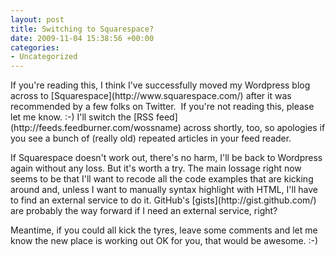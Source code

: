 ```yaml
---
layout: post
title: Switching to Squarespace?
date: 2009-11-04 15:38:56 +00:00
categories:
- Uncategorized
---
```

<p>If you're reading this, I think I've successfully moved my Wordpress blog across to [Squarespace](http://www.squarespace.com/)&nbsp;after it was recommended by a few folks on Twitter. &nbsp;If you're not reading this, please let me know. :-) I'll switch the [RSS feed](http://feeds.feedburner.com/wossname) across shortly, too, so apologies if you see a bunch of (really old) repeated articles in your feed reader.</p>
<p>If Squarespace doesn't work out, there's no harm, I'll be back to Wordpress again without any loss. But it's worth a try. The main lossage right now seems to be that I'll want to recode all the code examples that are kicking around and, unless I want to manually syntax highlight with HTML, I'll have to find an external service to do it. GitHub's [gists](http://gist.github.com/) are probably the way forward if I need an external service, right?</p>
<p>Meantime, if you could all kick the tyres, leave some comments and let me know the new place is working out OK for you, that would be awesome. :-)</p>
